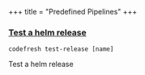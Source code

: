 +++
title = "Predefined Pipelines"
+++

### [Test a helm release](test-a-helm-release)
`codefresh test-release [name]`

Test a helm release

